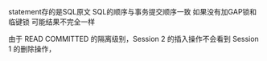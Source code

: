 statement存的是SQL原文
SQL的顺序与事务提交顺序一致
如果没有加GAP锁和临键锁
可能结果不完全一样

由于 READ COMMITTED 的隔离级别，Session 2 的插入操作不会看到 Session 1 的删除操作，